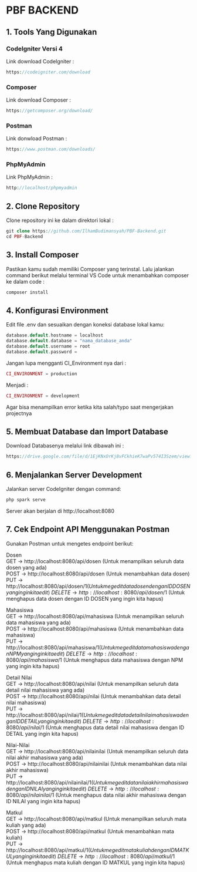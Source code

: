 # PBF BACKEND

## 1. Tools Yang Digunakan
### CodeIgniter Versi 4
Link download CodeIgniter :
```php
https://codeigniter.com/download
```
### Composer
Link download Composer :
```php
https://getcomposer.org/download/
```
### Postman
Link donwload Postman :
```php
https://www.postman.com/downloads/
```
### PhpMyAdmin
Link PhpMyAdmin :
```php
http://localhost/phpmyadmin
```

## 2. Clone Repository
Clone repository ini ke dalam direktori lokal :
```php
git clone https://github.com/IlhamBudimansyah/PBF-Backend.git
cd PBF-Backend
```

## 3. Install Composer
Pastikan kamu sudah memiliki Composer yang terinstal. Lalu jalankan command berikut melalui terminal VS Code untuk menambahkan composer ke dalam code :
```php
composer install
```

## 4. Konfigurasi Environment
Edit file .env dan sesuaikan dengan koneksi database lokal kamu:
```php
database.default.hostname = localhost
database.default.database = "nama_database_anda"
database.default.username = root
database.default.password = 
```
Jangan lupa mengganti CI_Environment nya dari :
```php
CI_ENVIRONMENT = production
```
Menjadi :
```php
CI_ENVIRONMENT = development
```
Agar bisa menampilkan error ketika kita salah/typo saat mengerjakan projectnya

## 5. Membuat Database dan Import Database
Download Databasenya melalui link dibawah ini :
```php
https://drive.google.com/file/d/1EjKNxOrKj8vFCkhieK7waPv574I3Szem/view?usp=sharing
```

## 6. Menjalankan Server Development
Jalankan server CodeIgniter dengan command:
```php
php spark serve
```
Server akan berjalan di http://localhost:8080

## 7. Cek Endpoint API Menggunakan Postman
Gunakan Postman untuk mengetes endpoint berikut:

Dosen \
GET → http://localhost:8080/api/dosen (Untuk menampilkan seluruh data dosen yang ada) \
POST → http://localhost:8080/api/dosen (Untuk menambahkan data dosen) \
PUT → http://localhost:8080/api/dosen/$1 (Untuk megedit data dosen dengan ID DOSEN yang ingin kita edit) \
DELETE → http://localhost:8080/api/dosen/$1 (Untuk menghapus data dosen dengan ID DOSEN yang ingin kita hapus)

Mahasiswa \
GET → http://localhost:8080/api/mahasiswa (Untuk menampilkan seluruh data mahasiswa yang ada) \
POST → http://localhost:8080/api/mahasiswa (Untuk menambahkan data mahasiswa) \
PUT → http://localhost:8080/api/mahasiswa/$1 (Untuk megedit data mahasiswa dengan NPM yang ingin kita edit) \
DELETE → http://localhost:8080/api/mahasiswa/$1 (Untuk menghapus data mahasiswa dengan NPM yang ingin kita hapus)

Detail Nilai \
GET → http://localhost:8080/api/nilai (Untuk menampilkan seluruh data detail nilai mahasiswa yang ada) \
POST → http://localhost:8080/api/nilai (Untuk menambahkan data detail nilai mahasiswa) \
PUT → http://localhost:8080/api/nilai/$1 (Untuk megedit data detail nilai mahasiswa dengan ID DETAIL yang ingin kita edit) \
DELETE → http://localhost:8080/api/nilai/$1 (Untuk menghapus data detail nilai mahasiswa dengan ID DETAIL yang ingin kita hapus)

Nilai-Nilai \
GET → http://localhost:8080/api/nilainilai (Untuk menampilkan seluruh data nilai akhir mahasiswa yang ada) \
POST → http://localhost:8080/api/nilainilai (Untuk menambahkan data nilai akhir mahasiswa) \
PUT → http://localhost:8080/api/nilainilai/$1 (Untuk megedit data nilai akhir mahasiswa dengan ID NILAI yang ingin kita edit) \
DELETE → http://localhost:8080/api/nilainilai/$1 (Untuk menghapus data nilai akhir mahasiswa dengan ID NILAI yang ingin kita hapus)

Matkul \
GET → http://localhost:8080/api/matkul (Untuk menampilkan seluruh mata kuliah yang ada) \
POST → http://localhost:8080/api/matkul (Untuk menambahkan mata kuliah) \
PUT → http://localhost:8080/api/matkul/$1 (Untuk megedit mata kuliah dengan ID MATKUL yang ingin kita edit) \
DELETE → http://localhost:8080/api/matkul/$1 (Untuk menghapus mata kuliah dengan ID MATKUL yang ingin kita hapus)
